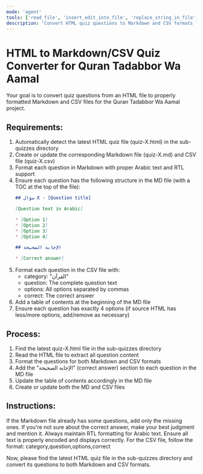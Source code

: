 ```yaml
---
mode: 'agent'
tools: ['read_file', 'insert_edit_into_file', 'replace_string_in_file', 'file_search', 'list_dir']
description: 'Convert HTML quiz questions to Markdown and CSV formats for Quran Tadabbor Wa Aamal sub-quizzes'
---
```


# HTML to Markdown/CSV Quiz Converter for Quran Tadabbor Wa Aamal

Your goal is to convert quiz questions from an HTML file to properly formatted Markdown and CSV files for the Quran Tadabbor Wa Aamal project.

## Requirements:

1. Automatically detect the latest HTML quiz file (quiz-X.html) in the sub-quizzes directory
2. Create or update the corresponding Markdown file (quiz-X.md) and CSV file (quiz-X.csv)
3. Format each question in Markdown with proper Arabic text and RTL support
4. Ensure each question has the following structure in the MD file (with a TOC at the top of the file):
   ```markdown
   ## سؤال X - [Question title]
   
   [Question text in Arabic]
   
   * [Option 1]
   * [Option 2]
   * [Option 3]
   * [Option 4]
   
   ## الإجابة الصحيحة
   
   * [Correct answer]
   ```
5. Format each question in the CSV file with:
   - category: "القرآن"
   - question: The complete question text
   - options: All options separated by commas
   - correct: The correct answer
6. Add a table of contents at the beginning of the MD file
7. Ensure each question has exactly 4 options (if source HTML has less/more options, add/remove as necessary)

## Process:

1. Find the latest quiz-X.html file in the sub-quizzes directory
2. Read the HTML file to extract all question content
3. Format the questions for both Markdown and CSV formats
4. Add the "الإجابة الصحيحة" (correct answer) section to each question in the MD file
5. Update the table of contents accordingly in the MD file
6. Create or update both the MD and CSV files

## Instructions:

If the Markdown file already has some questions, add only the missing ones.
If you're not sure about the correct answer, make your best judgment and mention it.
Always maintain RTL formatting for Arabic text.
Ensure all text is properly encoded and displays correctly.
For the CSV file, follow the format: category,question,options,correct

Now, please find the latest HTML quiz file in the sub-quizzes directory and convert its questions to both Markdown and CSV formats.
